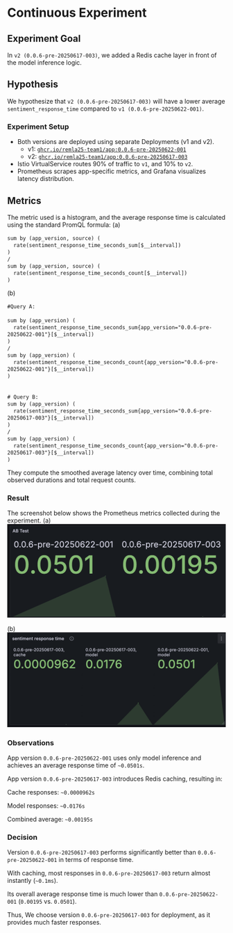 # Continuous Experiment

## Experiment Goal
In `v2 (0.0.6-pre-20250617-003)`, we added a Redis cache layer in front of the model inference logic.

## Hypothesis
We hypothesize that `v2 (0.0.6-pre-20250617-003)` will have a lower average `sentiment_response_time` compared to `v1 (0.0.6-pre-20250622-001)`.

### Experiment Setup
- Both versions are deployed using separate Deployments (v1 and v2).
    - v1: [`ghcr.io/remla25-team1/app:0.0.6-pre-20250622-001`](https://github.com/remla25-team1/app/releases/tag/v0.0.6-pre-20250622-001)
    - v2: [`ghcr.io/remla25-team1/app:0.0.6-pre-20250617-003`](https://github.com/remla25-team1/app/releases/tag/v0.0.6-pre-20250617-003)
- Istio VirtualService routes 90% of traffic to `v1`, and 10% to `v2`.
- Prometheus scrapes app-specific metrics, and Grafana visualizes latency distribution.


## Metrics
The metric used is a histogram, and the average response time is calculated using the standard PromQL formula:
(a)
```
sum by (app_version, source) (
  rate(sentiment_response_time_seconds_sum[$__interval])
)
/
sum by (app_version, source) (
  rate(sentiment_response_time_seconds_count[$__interval])
)
```

(b)
```
#Query A:

sum by (app_version) (
  rate(sentiment_response_time_seconds_sum{app_version="0.0.6-pre-20250622-001"}[$__interval])
)
/
sum by (app_version) (
  rate(sentiment_response_time_seconds_count{app_version="0.0.6-pre-20250622-001"}[$__interval])
)


# Query B:
sum by (app_version) (
  rate(sentiment_response_time_seconds_sum{app_version="0.0.6-pre-20250617-003"}[$__interval])
)
/
sum by (app_version) (
  rate(sentiment_response_time_seconds_count{app_version="0.0.6-pre-20250617-003"}[$__interval])
)

```

They compute the smoothed average latency over time, combining total observed durations and total request counts.

### Result
The screenshot below shows the Prometheus metrics collected during the experiment. 
(a)
![ABtest1](images/grafana-ABtest.png)

(b)
![ABtest2](images/grafana-sentiment-response-time.png)

### Observations
App version `0.0.6-pre-20250622-001` uses only model inference and achieves an average response time of `~0.0501s`.

App version `0.0.6-pre-20250617-003` introduces Redis caching, resulting in:

Cache responses: `~0.0000962s`

Model responses: `~0.0176s`

Combined average: `~0.00195s`



### Decision
Version `0.0.6-pre-20250617-003` performs significantly better than `0.0.6-pre-20250622-001` in terms of response time.

With caching, most responses in `0.0.6-pre-20250617-003` return almost instantly (`~0.1ms`).

Its overall average response time is much lower than `0.0.6-pre-20250622-001` (`0.00195` vs. `0.0501`).

Thus, We choose version `0.0.6-pre-20250617-003` for deployment, as it provides much faster responses.


